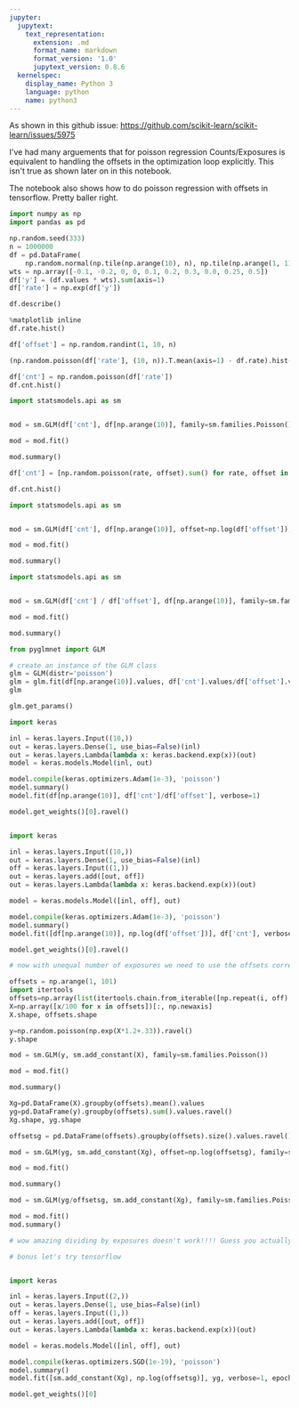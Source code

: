 ```yaml
---
jupyter:
  jupytext:
    text_representation:
      extension: .md
      format_name: markdown
      format_version: '1.0'
      jupytext_version: 0.8.6
  kernelspec:
    display_name: Python 3
    language: python
    name: python3
---
```


As shown in this github issue: https://github.com/scikit-learn/scikit-learn/issues/5975

I've had many arguements that for poisson regression Counts/Exposures is equivalent to handling the offsets in the optimization loop explicitly. This isn't true as shown later on in this notebook.

The notebook also shows how to do poisson regression with offsets in tensorflow. Pretty baller right.

```python
import numpy as np
import pandas as pd
```

```python
np.random.seed(333)
n = 1000000
df = pd.DataFrame(
    np.random.normal(np.tile(np.arange(10), n), np.tile(np.arange(1, 11) * 2, n), (n * 10)).reshape((n, 10)) / 100)
wts = np.array([-0.1, -0.2, 0, 0, 0.1, 0.2, 0.3, 0.0, 0.25, 0.5])
df['y'] = (df.values * wts).sum(axis=1)
df['rate'] = np.exp(df['y'])
```

```python
df.describe()
```

```python
%matplotlib inline
df.rate.hist()
```

```python
df['offset'] = np.random.randint(1, 10, n)
```

```python
(np.random.poisson(df['rate'], (10, n)).T.mean(axis=1) - df.rate).hist()
```

```python
df['cnt'] = np.random.poisson(df['rate'])
df.cnt.hist()
```

```python
import statsmodels.api as sm


mod = sm.GLM(df['cnt'], df[np.arange(10)], family=sm.families.Poisson())

mod = mod.fit()

mod.summary()
```

```python
df['cnt'] = [np.random.poisson(rate, offset).sum() for rate, offset in zip(df['rate'], df['offset'])]
```

```python
df.cnt.hist()
```

```python
import statsmodels.api as sm


mod = sm.GLM(df['cnt'], df[np.arange(10)], offset=np.log(df['offset']), family=sm.families.Poisson())

mod = mod.fit()

mod.summary()
```

```python
import statsmodels.api as sm


mod = sm.GLM(df['cnt'] / df['offset'], df[np.arange(10)], family=sm.families.Poisson())

mod = mod.fit()

mod.summary()
```

```python
from pyglmnet import GLM

# create an instance of the GLM class
glm = GLM(distr='poisson')
glm = glm.fit(df[np.arange(10)].values, df['cnt'].values/df['offset'].values)
glm
```

```python
glm.get_params()
```

```python
import keras

inl = keras.layers.Input((10,))
out = keras.layers.Dense(1, use_bias=False)(inl)
out = keras.layers.Lambda(lambda x: keras.backend.exp(x))(out)
model = keras.models.Model(inl, out)

model.compile(keras.optimizers.Adam(1e-3), 'poisson')
model.summary()
model.fit(df[np.arange(10)], df['cnt']/df['offset'], verbose=1)
```

```python
model.get_weights()[0].ravel()
```

```python

```

```python
import keras

inl = keras.layers.Input((10,))
out = keras.layers.Dense(1, use_bias=False)(inl)
off = keras.layers.Input((1,))
out = keras.layers.add([out, off])
out = keras.layers.Lambda(lambda x: keras.backend.exp(x))(out)

model = keras.models.Model([inl, off], out)

model.compile(keras.optimizers.Adam(1e-3), 'poisson')
model.summary()
model.fit([df[np.arange(10)], np.log(df['offset'])], df['cnt'], verbose=1)
```

```python
model.get_weights()[0].ravel()
```

```python
# now with unequal number of exposures we need to use the offsets correctly to get the right answer
```

```python
offsets = np.arange(1, 101)
import itertools
offsets=np.array(list(itertools.chain.from_iterable([np.repeat(i, off) for i, off in enumerate(offsets)])))
X=np.array([x/100 for x in offsets])[:, np.newaxis]
X.shape, offsets.shape
```

```python
y=np.random.poisson(np.exp(X*1.2+.33)).ravel()
y.shape
```

```python
mod = sm.GLM(y, sm.add_constant(X), family=sm.families.Poisson())

mod = mod.fit()

mod.summary()
```

```python
Xg=pd.DataFrame(X).groupby(offsets).mean().values
yg=pd.DataFrame(y).groupby(offsets).sum().values.ravel()
Xg.shape, yg.shape
```

```python
offsetsg = pd.DataFrame(offsets).groupby(offsets).size().values.ravel()
```

```python
mod = sm.GLM(yg, sm.add_constant(Xg), offset=np.log(offsetsg), family=sm.families.Poisson())

mod = mod.fit()

mod.summary()
```

```python
mod = sm.GLM(yg/offsetsg, sm.add_constant(Xg), family=sm.families.Poisson())

mod = mod.fit()
mod.summary()
```

```python
# wow amazing dividing by exposures doesn't work!!!! Guess you actually have use the math to be correct :)
```

```python
# bonus let's try tensorflow
```

```python

```

```python
import keras

inl = keras.layers.Input((2,))
out = keras.layers.Dense(1, use_bias=False)(inl)
off = keras.layers.Input((1,))
out = keras.layers.add([out, off])
out = keras.layers.Lambda(lambda x: keras.backend.exp(x))(out)

model = keras.models.Model([inl, off], out)

model.compile(keras.optimizers.SGD(1e-19), 'poisson')
model.summary()
model.fit([sm.add_constant(Xg), np.log(offsetsg)], yg, verbose=1, epochs=1)
```

```python
model.get_weights()[0]
```

```python

```
